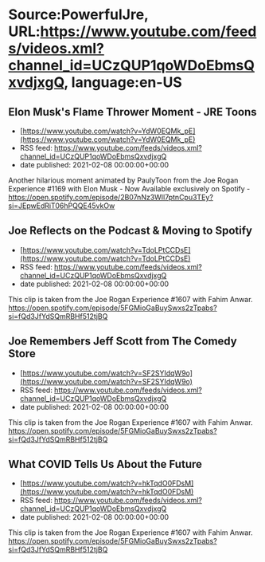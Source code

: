 # Source:PowerfulJre, URL:https://www.youtube.com/feeds/videos.xml?channel_id=UCzQUP1qoWDoEbmsQxvdjxgQ, language:en-US

## Elon Musk's Flame Thrower Moment - JRE Toons
 - [https://www.youtube.com/watch?v=YdW0EQMk_pE](https://www.youtube.com/watch?v=YdW0EQMk_pE)
 - RSS feed: https://www.youtube.com/feeds/videos.xml?channel_id=UCzQUP1qoWDoEbmsQxvdjxgQ
 - date published: 2021-02-08 00:00:00+00:00

Another hilarious moment animated by PaulyToon from the Joe Rogan Experience #1169 with Elon Musk  - Now Available exclusively on Spotify - https://open.spotify.com/episode/2B07nNz3WIl7ptnCpu3TEy?si=JEpwEdRiT06hPQQE45vkOw

## Joe Reflects on the Podcast & Moving to Spotify
 - [https://www.youtube.com/watch?v=TdoLPtCCDsE](https://www.youtube.com/watch?v=TdoLPtCCDsE)
 - RSS feed: https://www.youtube.com/feeds/videos.xml?channel_id=UCzQUP1qoWDoEbmsQxvdjxgQ
 - date published: 2021-02-08 00:00:00+00:00

This clip is taken from the Joe Rogan Experience #1607 with Fahim Anwar. https://open.spotify.com/episode/5FGMioGaBuySwxs2zTpabs?si=fQd3JfYdSQmRBHf512tjBQ

## Joe Remembers Jeff Scott from The Comedy Store
 - [https://www.youtube.com/watch?v=SF2SYIdqW9o](https://www.youtube.com/watch?v=SF2SYIdqW9o)
 - RSS feed: https://www.youtube.com/feeds/videos.xml?channel_id=UCzQUP1qoWDoEbmsQxvdjxgQ
 - date published: 2021-02-08 00:00:00+00:00

This clip is taken from the Joe Rogan Experience #1607 with Fahim Anwar. https://open.spotify.com/episode/5FGMioGaBuySwxs2zTpabs?si=fQd3JfYdSQmRBHf512tjBQ

## What COVID Tells Us About the Future
 - [https://www.youtube.com/watch?v=hkTqdO0FDsM](https://www.youtube.com/watch?v=hkTqdO0FDsM)
 - RSS feed: https://www.youtube.com/feeds/videos.xml?channel_id=UCzQUP1qoWDoEbmsQxvdjxgQ
 - date published: 2021-02-08 00:00:00+00:00

This clip is taken from the Joe Rogan Experience #1607 with Fahim Anwar. https://open.spotify.com/episode/5FGMioGaBuySwxs2zTpabs?si=fQd3JfYdSQmRBHf512tjBQ

